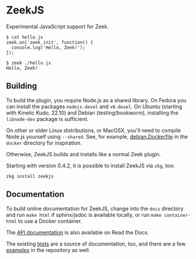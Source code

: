 # ZeekJS

Experimental JavaScript support for Zeek.

```
$ cat hello.js
zeek.on('zeek_init', function() {
  console.log('Hello, Zeek!');
});

$ zeek ./hello.js
Hello, Zeek!
```

## Building

To build the plugin, you require Node.js as a shared library. On Fedora
you can install the packages `nodejs-devel` and `v8-devel`. On Ubuntu
(starting with Kinetic Kudo, 22.10) and Debian (testing/bookworm), installing
the `libnode-dev` package is sufficient.

On other or older Linux distributions, or MacOSX, you'll need to compile
Node.js yourself using `--shared`. See, for example, [debian.Dockerfile](./docker/debian.Dockerfile)
in the `docker` directory for inspiration.

Otherwise, ZeekJS builds and installs like a normal Zeek plugin.

Starting with version 0.4.2, it is possible to install ZeekJS via `zkg`, too:

```
zkg install zeekjs
```

## Documentation

To build online documentation for ZeekJS, change into the `docs` directory
and run `make html` if sphinx/jsdoc is available locally, or run
`make container-html` to use a Docker container.

The [API documentation](https://zeekjs.readthedocs.io/en/latest/#api-reference) is also available on Read the Docs.

The existing [tests](./tests) are a source of documentation, too, and there
are a few [examples](./examples) in the repository as well.
